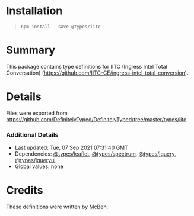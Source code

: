 # Installation

> `npm install --save @types/iitc`

# Summary

This package contains type definitions for IITC (Ingress Intel Total Conversation) (https://github.com/IITC-CE/ingress-intel-total-conversion).

# Details

Files were exported from https://github.com/DefinitelyTyped/DefinitelyTyped/tree/master/types/iitc.

### Additional Details

- Last updated: Tue, 07 Sep 2021 07:31:40 GMT
- Dependencies: [@types/leaflet](https://npmjs.com/package/@types/leaflet), [@types/spectrum](https://npmjs.com/package/@types/spectrum), [@types/jquery](https://npmjs.com/package/@types/jquery), [@types/jqueryui](https://npmjs.com/package/@types/jqueryui)
- Global values: none

# Credits

These definitions were written by [McBen](https://github.com/McBen).
